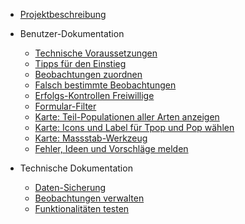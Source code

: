 * [Projektbeschreibung](/)

* Benutzer-Dokumentation
  * [Technische Voraussetzungen](./docs/browser.md)
  * [Tipps für den Einstieg](./docs/einstieg.md)
  * [Beobachtungen zuordnen](./docs/beobZuordnen.md)
  * [Falsch bestimmte Beobachtungen](./docs/beobArtAendern.md)
  * [Erfolgs-Kontrollen Freiwillige](./docs/ekf.md)
  * [Formular-Filter](./docs/filter.md)
  * [Karte: Teil-Populationen aller Arten anzeigen](./docs/karteTpopAllerAps.md)
  * [Karte: Icons und Label für Tpop und Pop wählen](./docs/kartePopTpopIconsLabelWaehlen.md)
  * [Karte: Massstab-Werkzeug](./docs/mapScaleControl.md)
  * [Fehler, Ideen und Vorschläge melden](./docs/melden.md)

* Technische Dokumentation
  * [Daten-Sicherung](./docs/sichern.md)
  * [Beobachtungen verwalten](./docs/beobVerwalten.md)
  * [Funktionalitäten testen](./docs/testen.md)
